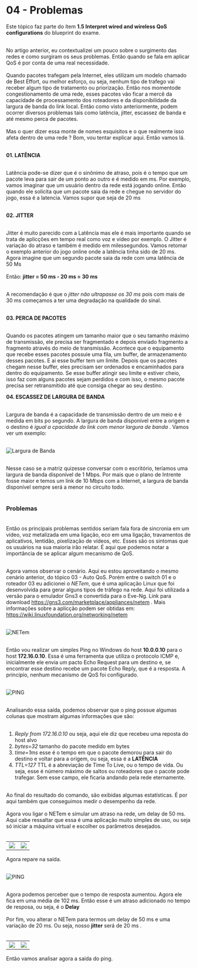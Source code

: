 # 04 - Problemas

Este tópico faz parte do ítem **1.5 Interpret wired and wireless QoS configurations** do blueprint do exame. <br></br>

No artigo anterior, eu contextualizei um pouco sobre o surgimento das redes e como surgiram os seus problemas. Então quando se fala em aplicar QoS é por conta de uma real necessidade. <br></br>
Quando pacotes trafegam pela Internet, eles utilizam um modelo chamado de Best Effort, ou melhor esforço, ou seja, nenhum tipo de trafego vai receber algum tipo de tratamento ou priorização. Então nos momentode congestionamento de uma rede, esses pacotes vão ficar a mercê da capacidade de processamento dos roteadores e da disponibilidade da largura de banda do link local. Então como visto anteriormente, podem ocorrer diversos problemas tais como latência, jitter, escassez de banda e até mesmo perca de pacotes. <br></br>
Mas o quer dizer essa monte de nomes esquisitos e o que realmente isso afeta dentro de uma rede ? Bom, vou tentar explicar aqui. Então vamos lá. <br></br>

**01. LATÊNCIA** <br></br>

Latência pode-se dizer que é o sinônimo de atraso, pois é o tempo que um pacote leva para sair de um ponto ao outro e é medido em ms. Por exemplo, vamos imaginar que um usuário dentro da rede está jogando online. Então quando ele solicita que um pacote saia da rede e chegue no servidor do jogo, essa é a latencia. Vamos supor que seja de 20 ms<br></br>

**02. JITTER** <br></br>

Jitter é muito parecido com a Latência mas ele é mais importante quando se trata de aplicções em tempo real como voz e vídeo por exemplo. O Jitter é variação do atraso e também é medido em milessegundos. Vamos retomar o exemplo anterior do jogo online onde a latência tinha sido de 20 ms. Agora imagine que um segundo pacote saia da rede com uma latência de 50 Ms<br></br>
Então: **jitter = 50 ms - 20 ms = 30 ms** <br></br>

A recomendação é que o *jitter não ultrapasse os 30 ms* pois com mais de 30 ms  começamos a ter uma degradação na qualidade do sinal. <br></br>

**03. PERCA DE PACOTES** <br></br>

Quando os pacotes atingem um tamanho maior que o seu tamanho máximo de transmissão, ele precisa ser fragmentado e depois enviado fragmento a fragmento através do meio de transmissão. Acontece que o equipamento que recebe esses pacotes possuie uma fila, um buffer, de armazenamento desses pacotes. E ai esse buffer tem um limite. Depois que os pacotes chegam nesse buffer, eles precisam ser ordenados e encaminhados para dentro do equipamento. Se esse buffer atingir seu limite e estiver cheio, isso faz com alguns pacotes sejam perdidos e com isso, o mesmo pacote precisa ser retransmitido até que consiga chegar ao seu destino.

**04. ESCASSEZ DE LARGURA DE BANDA** <br></br>

Largura de banda é a capacidade de transmissão dentro de um meio e é medida em bits po segundo. A largura de banda disponível entre a origem e o destino é *igual a cpacidade do link com menor largura de banda* . Vamos ver um exemplo: <br></br>

![Largura de Banda](Imagens/Largura.png) <br></br>

Nesse caso se a matriz quizesse conversar com o escritório, teríamos uma largura de banda disponível de 1 Mbps. Por mais que o plano de Intrente fosse maior e temos um link de 10 Mbps com a Internet, a largura de banda disponível sempre será a menor no circuito todo. <br></br>

### Problemas <br></br>

Então os principais problemas sentidos seriam fala fora de sincronia em um vídeo, voz metalizada em uma ligação, eco em uma ligação, travamentos de aplicativos, lentidão, pixelização de vídeos, etc. Esses são os sintomas que os usuários na sua maioria irão relatar. É aqui que podemos notar a importância de se aplicar algum mecanismo de QoS. <br></br>

Agora vamos observar o cenário. Aqui eu estou aproveitando o mesmo cenário anterior, do tópico 03 - Auto QoS. Porém entre o switch 01 e o roteador 03 eu adicionei o *NETem*, que é uma aplicação Linux que foi desenvolvida para gerar alguns tipos de tráfego na rede. Aqui foi utilizada a versão para o emulador Gns3 e convertida para o Eve-Ng. Link para download  https://gns3.com/marketplace/appliances/netem . Mais informações sobre a aplicção podem ser obtidas em: https://wiki.linuxfoundation.org/networking/netem <br></br>

![NETem](Imagens/cenario.png) <br></br>

Então vou realizar um simples Ping no Windows do host **10.0.0.10** para o host **172.16.0.10**. Essa é uma ferramenta que utiliza o protocolo ICMP e, inicialmente ele envia um pacto Echo Request para um destino e, se encontrar esse destino recebe um pacote Echo Reply, que é a resposta. A principio, nenhum mecanismo de QoS foi configurado. <br></br>

![PING](Imagens/ping_normal.png) <br></br>

Analisando essa saída, podemos observar que o ping possue algumas colunas que mostram algumas informações que são: <br></br>

01. *Reply from 172.16.0.10* ou seja, aqui ele diz que recebeu uma reposta do host alvo
02. *bytes=32* tamanho do pacote medido em bytes
03. *time=1ms* esse é o tempo em que o pacote demorou para sair do destino e voltar para a origem, ou seja, essa é a **LATÊNCIA**
04. *TTL=127* TTL é a abreviação de Time To Live, ou o tempo de vida. Ou seja, esse é número máximo de saltos ou roteadores que o pacote pode trafegar. Sem esse campo, ele ficaria andando pela rede eternamente. <br></br>

Ao final do resultado do comando, são exibidas algumas estatísticas. É por aqui também que conseguimos medir o desempenho da rede. <br></br>
Agora vou ligar o NETem e simular um atraso na rede, um delay de 50 ms. Aqui cabe ressaltar que essa é uma aplicação muito simples de uso, ou seja só iniciar a máquina virtual e escolher os parâmetros desejados. <br></br> 

<table>
       <tr>
           <td> <img src = "Imagens/netem_01.png"> </img> </td>  <td> <img src = "Imagens/netem_02.png"> </img> </td>
       </tr>  
</table>

Agora repare na saída. <br></br>

![PING](Imagens/ping_delay.png) <br></br>

Agora podemos perceber que o tempo de resposta aumentou. Agora ele fica em uma média de 102 ms. Então esse é um atraso adicionado no tempo de resposa, ou seja, é o **Delay** <br></br>
Por fim, vou alterar o NETem para termos um delay de 50 ms e uma variação de 20 ms. Ou seja, nosso **jitter** será de 20 ms . <br></br>

<table>
       <tr>
           <td> <img src = "Imagens/netem_03.png"> </img> </td>  <td> <img src = "Imagens/netem_04.png"> </img> </td>
       </tr>  
</table>

Então vamos analisar agora a saída do ping. <br></br>